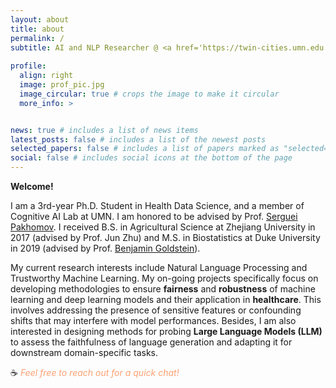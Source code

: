 ```yaml
---
layout: about
title: about
permalink: /
subtitle: AI and NLP Researcher @ <a href='https://twin-cities.umn.edu'>University of Minnesota</a>
          
profile:
  align: right
  image: prof_pic.jpg
  image_circular: true # crops the image to make it circular
  more_info: >


news: true # includes a list of news items
latest_posts: false # includes a list of the newest posts
selected_papers: false # includes a list of papers marked as "selected={true}"
social: false # includes social icons at the bottom of the page
---
```

**Welcome!**

I am a 3rd-year Ph.D. Student in Health Data Science, and a member of Cognitive AI Lab at UMN. I am honored to be advised by Prof. [Serguei Pakhomov](https://www.pharmacy.umn.edu/our-faculty-staff/our-faculty/serguei-pakhomov). I received B.S. in Agricultural Science at Zhejiang University in 2017 (advised by Prof. Jun Zhu) and M.S. in Biostatistics at Duke University in 2019 (advised by Prof. [Benjamin Goldstein](https://sites.duke.edu/bgoldstein/)).

My current research interests include Natural Language Processing and Trustworthy Machine Learning. My on-going projects specifically focus on developing methodologies to ensure **fairness** and **robustness** of machine learning and deep learning models and their application in **healthcare**. This involves addressing the presence of sensitive features or confounding shifts that may interfere with model performances. Besides, I am also interested in designing methods for probing **Large Language Models (LLM)** to assess the faithfulness of language generation and adapting it for downstream domain-specific tasks.

 :coffee: *<span style="color: #FDA172;"> Feel free to reach out for a quick chat!</span>*